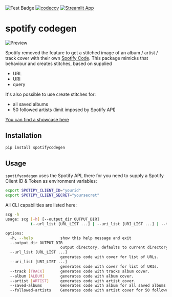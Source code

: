 ![Test Badge](https://github.com/tilschuenemann/spotifycodegen/actions/workflows/CICD.yml/badge.svg)
[![codecov](https://codecov.io/gh/tilschuenemann/spotifycodegen/branch/main/graph/badge.svg?token=WJ2OBJ3ZJV)](https://codecov.io/gh/tilschuenemann/spotifycodegen)
[![Streamlit App](https://static.streamlit.io/badges/streamlit_badge_black_white.svg)](https://tilschuenemann-showcase-showcases0-about-ko9pvy.streamlit.app/spotify_codegen)

# spotify codegen

![Preview](preview.png)

Spotify removed the feature to get a stitched image of an album / artist / track cover with their own [Spotify Code](https://www.spotifycodes.com/). This
package mimicks that behaviour and creates stitches, based on supplied

- URL
- URI
- query

It's also possible to use create stitches for:

- all saved albums
- 50 followed artists (limit imposed by Spotify API)

[You can find a showcase here](https://tilschuenemann-showcase-showcases0-about-ko9pvy.streamlit.app/spotify_codegen)

## Installation

```bash
pip install spotifycodegen
```

## Usage

`spotifycodegen` uses the Spotify API, there for you need to supply a Spotify Client ID & Token as environment variables:

```bash
export SPOTIPY_CLIENT_ID="yourid"
export SPOTIPY_CLIENT_SECRET="yoursecret"
```

All CLI capabilities are listed here:

```bash
scg -h
usage: scg [-h] [--output_dir OUTPUT_DIR]
           (--url_list [URL_LIST ...] | --uri_list [URI_LIST ...] | --track [TRACK] | --album [ALBUM] | --artist [ARTIST] | --saved-albums | --followed-artists)

options:
  -h, --help            show this help message and exit
  --output_dir OUTPUT_DIR
                        output directory, defaults to current directory.
  --url_list [URL_LIST ...]
                        generates code with cover for list of URLs.
  --uri_list [URI_LIST ...]
                        generates code with cover for list of URIs.
  --track [TRACK]       generates code with tracks album cover.
  --album [ALBUM]       generates code with album cover.
  --artist [ARTIST]     generates code with artist cover.
  --saved-albums        Generates code with album for all saved albums. Requires OAuth login.
  --followed-artists    Generates code with artist cover for 50 followed artists. Requires OAuth login.
```
